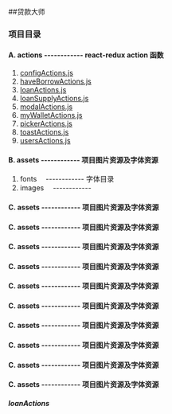 ##贷款大师
### 项目目录 
#### A. actions ------------ react-redux action 函数
1. [configActions.js](#configActions)
2. [haveBorrowActions.js](#haveBorrowActions)
3. [loanActions.js](#loanActions)
4. [loanSupplyActions.js](#loanSupplyActions)
5. [modalActions.js](#modalActions)
6. [myWalletActions.js](#myWalletActions)
7. [pickerActions.js](#pickerActions)
8. [toastActions.js](#toastActions)
9. [usersActions.js](#usersActions)
 
#### B. assets  ------------ 项目图片资源及字体资源
1. fonts   &emsp;------------ 字体目录
2. images  &ensp;&ensp;------------


#### C. assets  ------------ 项目图片资源及字体资源



#### C. assets  ------------ 项目图片资源及字体资源



#### C. assets  ------------ 项目图片资源及字体资源


#### C. assets  ------------ 项目图片资源及字体资源

#### C. assets  ------------ 项目图片资源及字体资源

#### C. assets  ------------ 项目图片资源及字体资源

#### C. assets  ------------ 项目图片资源及字体资源

#### C. assets  ------------ 项目图片资源及字体资源

#### C. assets  ------------ 项目图片资源及字体资源

#### C. assets  ------------ 项目图片资源及字体资源

##### loanActions
